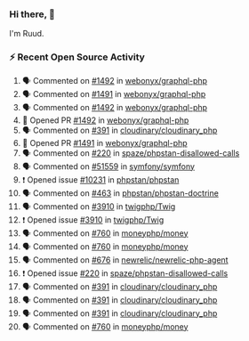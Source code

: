 ### Hi there, 👋

I'm Ruud.
 
### :zap: Recent Open Source Activity

<!--START_SECTION:activity-->
1. 🗣 Commented on [#1492](https://github.com/webonyx/graphql-php/pull/1492#issuecomment-1841284540) in [webonyx/graphql-php](https://github.com/webonyx/graphql-php)
2. 🗣 Commented on [#1491](https://github.com/webonyx/graphql-php/pull/1491#issuecomment-1840321754) in [webonyx/graphql-php](https://github.com/webonyx/graphql-php)
3. 🗣 Commented on [#1492](https://github.com/webonyx/graphql-php/pull/1492#issuecomment-1840321478) in [webonyx/graphql-php](https://github.com/webonyx/graphql-php)
4. 💪 Opened PR [#1492](https://github.com/webonyx/graphql-php/pull/1492) in [webonyx/graphql-php](https://github.com/webonyx/graphql-php)
5. 🗣 Commented on [#391](https://github.com/cloudinary/cloudinary_php/issues/391#issuecomment-1838025750) in [cloudinary/cloudinary_php](https://github.com/cloudinary/cloudinary_php)
6. 💪 Opened PR [#1491](https://github.com/webonyx/graphql-php/pull/1491) in [webonyx/graphql-php](https://github.com/webonyx/graphql-php)
7. 🗣 Commented on [#220](https://github.com/spaze/phpstan-disallowed-calls/issues/220#issuecomment-1836045712) in [spaze/phpstan-disallowed-calls](https://github.com/spaze/phpstan-disallowed-calls)
8. 🗣 Commented on [#51559](https://github.com/symfony/symfony/pull/51559#issuecomment-1833983830) in [symfony/symfony](https://github.com/symfony/symfony)
9. ❗ Opened issue [#10231](https://github.com/phpstan/phpstan/issues/10231) in [phpstan/phpstan](https://github.com/phpstan/phpstan)
10. 🗣 Commented on [#463](https://github.com/phpstan/phpstan-doctrine/issues/463#issuecomment-1833613431) in [phpstan/phpstan-doctrine](https://github.com/phpstan/phpstan-doctrine)
11. 🗣 Commented on [#3910](https://github.com/twigphp/Twig/issues/3910#issuecomment-1821024202) in [twigphp/Twig](https://github.com/twigphp/Twig)
12. ❗ Opened issue [#3910](https://github.com/twigphp/Twig/issues/3910) in [twigphp/Twig](https://github.com/twigphp/Twig)
13. 🗣 Commented on [#760](https://github.com/moneyphp/money/pull/760#issuecomment-1820546973) in [moneyphp/money](https://github.com/moneyphp/money)
14. 🗣 Commented on [#760](https://github.com/moneyphp/money/pull/760#issuecomment-1820509195) in [moneyphp/money](https://github.com/moneyphp/money)
15. 🗣 Commented on [#676](https://github.com/newrelic/newrelic-php-agent/issues/676#issuecomment-1820502030) in [newrelic/newrelic-php-agent](https://github.com/newrelic/newrelic-php-agent)
16. ❗ Opened issue [#220](https://github.com/spaze/phpstan-disallowed-calls/issues/220) in [spaze/phpstan-disallowed-calls](https://github.com/spaze/phpstan-disallowed-calls)
17. 🗣 Commented on [#391](https://github.com/cloudinary/cloudinary_php/issues/391#issuecomment-1817956769) in [cloudinary/cloudinary_php](https://github.com/cloudinary/cloudinary_php)
18. 🗣 Commented on [#391](https://github.com/cloudinary/cloudinary_php/issues/391#issuecomment-1817938670) in [cloudinary/cloudinary_php](https://github.com/cloudinary/cloudinary_php)
19. 🗣 Commented on [#391](https://github.com/cloudinary/cloudinary_php/issues/391#issuecomment-1817900714) in [cloudinary/cloudinary_php](https://github.com/cloudinary/cloudinary_php)
20. 🗣 Commented on [#760](https://github.com/moneyphp/money/pull/760#issuecomment-1816916067) in [moneyphp/money](https://github.com/moneyphp/money)
<!--END_SECTION:activity-->
